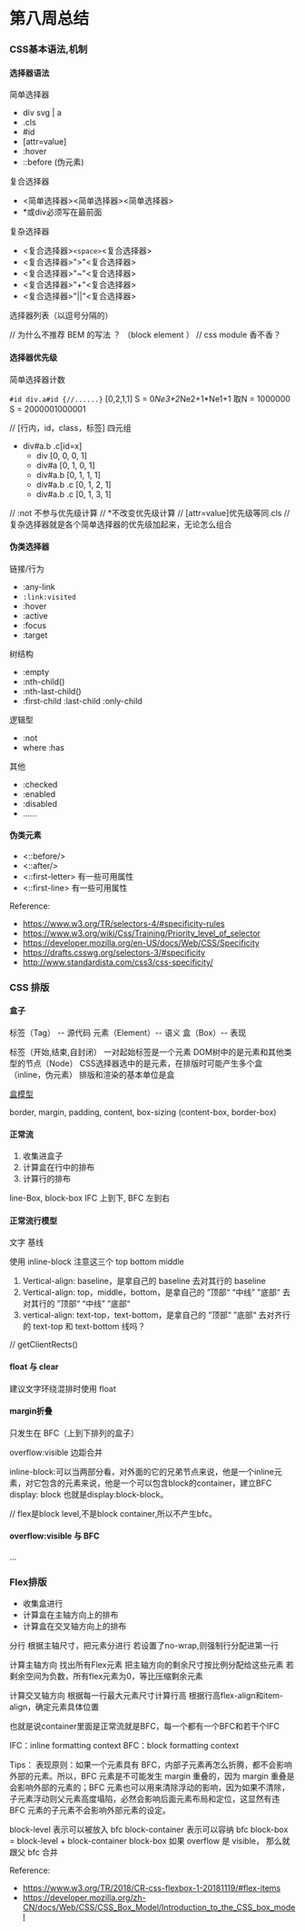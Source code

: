 # 第八周总结

### CSS基本语法,机制

#### 选择器语法

简单选择器
  * div svg | a
  * .cls
  * #id
  * [attr=value]
  * :hover
  * ::before (伪元素)

复合选择器
  * <简单选择器><简单选择器><简单选择器>
  * *或div必须写在最前面

复杂选择器
  * <复合选择器>`<space>`<复合选择器>
  * <复合选择器>">"<复合选择器>
  * <复合选择器>"~"<复合选择器>
  * <复合选择器>"+"<复合选择器>
  * <复合选择器>"||"<复合选择器>
  
选择器列表（以逗号分隔的）

// 为什么不推荐 BEM 的写法 ？ （block element ）
// css module 香不香？

#### 选择器优先级

简单选择器计数

`#id div.a#id {//......}`
[0,2,1,1]
S = 0*Ne3+2*Ne2+1*Ne1+1
取N = 1000000
S = 2000001000001

// [行内，id，class，标签] 四元组
- div#a.b .c[id=x]
  - div [0, 0, 0, 1]
  - div#a [0, 1, 0, 1]
  - div#a.b [0, 1, 1, 1]
  - div#a.b .c [0, 1, 2, 1]
  - div#a.b .c [0, 1, 3, 1]

// :not 不参与优先级计算
// *不改变优先级计算
// [attr=value]优先级等同.cls
// 复杂选择器就是各个简单选择器的优先级加起来，无论怎么组合

#### 伪类选择器

链接/行为
  * :any-link
  * `:link:visited`
  * :hover
  * :active
  * :focus
  * :target
 
树结构
  * :empty
  * :nth-child()
  * :nth-last-child()
  * :first-child :last-child :only-child

逻辑型
  * :not
  * where :has

其他
  * :checked 
  * :enabled 
  * :disabled
  * ......


#### 伪类元素
  * <::before/>
  * <::after/>
  * <::first-letter> 有一些可用属性
  * <::first-line> 有一些可用属性

Reference:
* https://www.w3.org/TR/selectors-4/#specificity-rules
* https://www.w3.org/wiki/Css/Training/Priority_level_of_selector
* https://developer.mozilla.org/en-US/docs/Web/CSS/Specificity
* https://drafts.csswg.org/selectors-3/#specificity
* http://www.standardista.com/css3/css-specificity/

### CSS 排版

#### 盒子

标签（Tag） -- 源代码
元素（Element）-- 语义
盒（Box）-- 表现

标签（开始,结束,自封闭）
一对起始标签是一个元素
DOM树中的是元素和其他类型的节点（Node）
CSS选择器选中的是元素，在排版时可能产生多个盒 （inline，伪元素）
排版和渲染的基本单位是盒

[盒模型](https://developer.mozilla.org/zh-CN/docs/Web/CSS/CSS_Box_Model/Introduction_to_the_CSS_box_model)

border, margin, padding, content, box-sizing (content-box, border-box)

#### 正常流

1. 收集进盒子
2. 计算盒在行中的排布
3. 计算行的排布

line-Box, block-box
IFC 上到下, BFC 左到右

#### 正常流行模型

文字 基线

使用 inline-block 注意这三个 top bottom middle

1.  Vertical-align: baseline，是拿自己的 baseline 去对其行的 baseline 
2.  Vertical-align: top，middle，bottom，是拿自己的 ”顶部“ “中线” ”底部“ 去对其行的 ”顶部“ “中线” ”底部“ 
3.  vertical-align: text-top，text-bottom，是拿自己的 ”顶部“ ”底部“ 去对齐行的 text-top 和 text-bottom 线吗？

// getClientRects() 

#### float 与 clear

建议文字环绕混排时使用 float

#### margin折叠

只发生在 BFC（上到下排列的盒子）

overflow:visible 边距合并

inline-block:可以当两部分看，对外面的它的兄弟节点来说，他是一个inline元素，对它包含的元素来说，他是一个可以包含block的container，建立BFC display: block 也就是display:block-block。

// flex是block level,不是block container,所以不产生bfc。

#### overflow:visible 与 BFC 

...

### Flex排版

* 收集盒进行
* 计算盒在主轴方向上的排布
* 计算盒在交叉轴方向上的排布


分行
  根据主轴尺寸，把元素分进行
  若设置了no-wrap,则强制行分配进第一行

计算主轴方向
  找出所有Flex元素
  把主轴方向的剩余尺寸按比例分配给这些元素
  若剩余空间为负数，所有flex元素为0，等比压缩剩余元素

计算交叉轴方向
  根据每一行最大元素尺寸计算行高
  根据行高flex-align和item-align，确定元素具体位置


也就是说container里面是正常流就是BFC，每一个都有一个BFC和若干个IFC

IFC：inline formatting context
BFC：block formatting context


Tips：
表现原则：如果一个元素具有 BFC，内部子元素再怎么折腾，都不会影响外部的元素。所以，BFC 元素是不可能发生 margin 重叠的，因为 margin 重叠是会影响外部的元素的；BFC 元素也可以用来清除浮动的影响，因为如果不清除，子元素浮动则父元素高度塌陷，必然会影响后面元素布局和定位，这显然有违 BFC 元素的子元素不会影响外部元素的设定。

block-level 表示可以被放入 bfc
block-container 表示可以容纳 bfc
block-box = block-level + block-container
block-box 如果 overflow 是 visible， 那么就跟父 bfc 合并


Reference:
* https://www.w3.org/TR/2018/CR-css-flexbox-1-20181119/#flex-items
* https://developer.mozilla.org/zh-CN/docs/Web/CSS/CSS_Box_Model/Introduction_to_the_CSS_box_model

